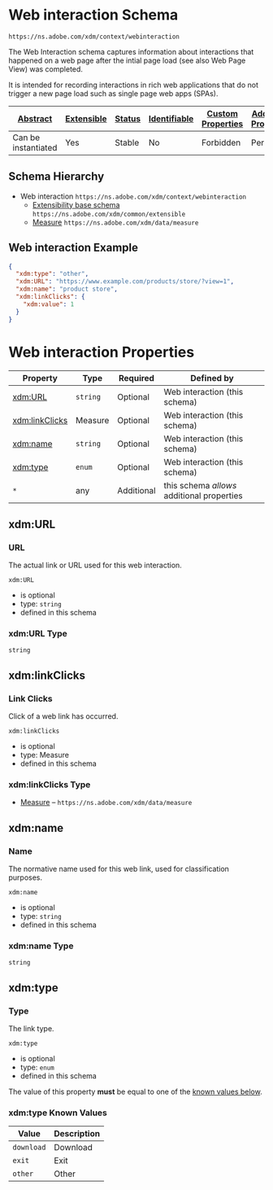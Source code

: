 
# Web interaction Schema

```
https://ns.adobe.com/xdm/context/webinteraction
```

The Web Interaction schema captures information about interactions that happened on a web page after the intial page load (see also Web Page View) was completed.

It is intended for recording interactions in rich web applications that do not trigger a new page load such as single page web apps (SPAs).


| [Abstract](../../abstract.md) | [Extensible](../../extensions.md) | [Status](../../status.md) | [Identifiable](../../id.md) | [Custom Properties](../../extensions.md) | [Additional Properties](../../extensions.md) | Defined In |
|-------------------------------|-----------------------------------|---------------------------|-----------------------------|------------------------------------------|----------------------------------------------|------------|
| Can be instantiated | Yes | Stable | No | Forbidden | Permitted | [context/webinteraction.schema.json](context/webinteraction.schema.json) |
## Schema Hierarchy

* Web interaction `https://ns.adobe.com/xdm/context/webinteraction`
  * [Extensibility base schema](../common/extensible.schema.md) `https://ns.adobe.com/xdm/common/extensible`
  * [Measure](../data/measure.schema.md) `https://ns.adobe.com/xdm/data/measure`


## Web interaction Example
```json
{
  "xdm:type": "other",
  "xdm:URL": "https://www.example.com/products/store/?view=1",
  "xdm:name": "product store",
  "xdm:linkClicks": {
    "xdm:value": 1
  }
}
```

# Web interaction Properties

| Property | Type | Required | Defined by |
|----------|------|----------|------------|
| [xdm:URL](#xdmurl) | `string` | Optional | Web interaction (this schema) |
| [xdm:linkClicks](#xdmlinkclicks) | Measure | Optional | Web interaction (this schema) |
| [xdm:name](#xdmname) | `string` | Optional | Web interaction (this schema) |
| [xdm:type](#xdmtype) | `enum` | Optional | Web interaction (this schema) |
| `*` | any | Additional | this schema *allows* additional properties |

## xdm:URL
### URL

The actual link or URL used for this web interaction.

`xdm:URL`
* is optional
* type: `string`
* defined in this schema

### xdm:URL Type


`string`






## xdm:linkClicks
### Link Clicks

Click of a web link has occurred.

`xdm:linkClicks`
* is optional
* type: Measure
* defined in this schema

### xdm:linkClicks Type


* [Measure](../data/measure.schema.md) – `https://ns.adobe.com/xdm/data/measure`





## xdm:name
### Name

The normative name used for this web link, used for classification purposes.

`xdm:name`
* is optional
* type: `string`
* defined in this schema

### xdm:name Type


`string`






## xdm:type
### Type

The link type.

`xdm:type`
* is optional
* type: `enum`
* defined in this schema

The value of this property **must** be equal to one of the [known values below](#xdmtype-known-values).

### xdm:type Known Values
| Value | Description |
|-------|-------------|
| `download` | Download |
| `exit` | Exit |
| `other` | Other |



